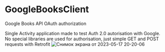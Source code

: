 # GoogleBooksClient
Google Books API OAuth  authorization

Single Activity application made to test Auth 2.0 autorisation with Google.
No special libraries are used for authorisation, just simple GET and POST requests with Retrofit
![Снимок экрана от 2023-05-17 20-20-06](https://github.com/3036662/GoogleBooksClient/assets/18659017/e5154ea7-eb42-402b-9d6a-facfb0c3c32a)
